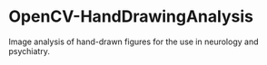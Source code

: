 # OpenCV-HandDrawingAnalysis
Image analysis of hand-drawn figures for the use in neurology and psychiatry.
